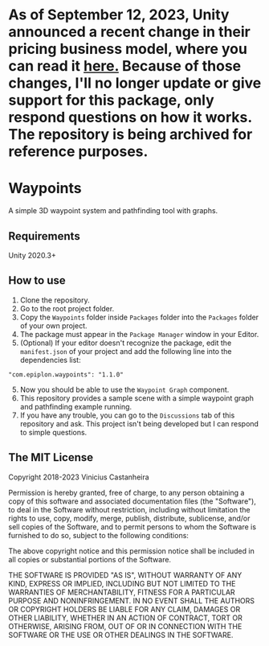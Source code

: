 <h1>As of September 12, 2023, Unity announced a recent change in their pricing business model, where you can read it <a href="https://blog.unity.com/news/plan-pricing-and-packaging-updates">here.</a> Because of those changes, I'll no longer update or give support for this package, only respond questions on how it works. The repository is being archived for reference purposes.</h1>



# Waypoints

A simple 3D waypoint system and pathfinding tool with graphs.

## Requirements

Unity 2020.3+

## How to use

1. Clone the repository.
2. Go to the root project folder.
3. Copy the `Waypoints` folder inside `Packages` folder into the `Packages` folder of your own project.
4. The package must appear in the `Package Manager` window in your Editor.
4. (Optional) If your editor doesn't recognize the package, edit the `manifest.json` of your project and add the following line into the dependencies list:

```"com.epiplon.waypoints": "1.1.0"```

5. Now you should be able to use the `Waypoint Graph` component.
6. This repository provides a sample scene with a simple waypoint graph and pathfinding example running. 
7. If you have any trouble, you can go to the `Discussions` tab of this repository and ask. This project isn't being developed but I can respond to simple questions.


## The MIT License

Copyright 2018-2023 Vinicius Castanheira

Permission is hereby granted, free of charge, to any person obtaining a copy of this software and associated documentation files (the "Software"), to deal in the Software without restriction, including without limitation the rights to use, copy, modify, merge, publish, distribute, sublicense, and/or sell copies of the Software, and to permit persons to whom the Software is furnished to do so, subject to the following conditions:

The above copyright notice and this permission notice shall be included in all copies or substantial portions of the Software.

THE SOFTWARE IS PROVIDED "AS IS", WITHOUT WARRANTY OF ANY KIND, EXPRESS OR IMPLIED, INCLUDING BUT NOT LIMITED TO THE WARRANTIES OF MERCHANTABILITY, FITNESS FOR A PARTICULAR PURPOSE AND NONINFRINGEMENT. IN NO EVENT SHALL THE AUTHORS OR COPYRIGHT HOLDERS BE LIABLE FOR ANY CLAIM, DAMAGES OR OTHER LIABILITY, WHETHER IN AN ACTION OF CONTRACT, TORT OR OTHERWISE, ARISING FROM, OUT OF OR IN CONNECTION WITH THE SOFTWARE OR THE USE OR OTHER DEALINGS IN THE SOFTWARE.
